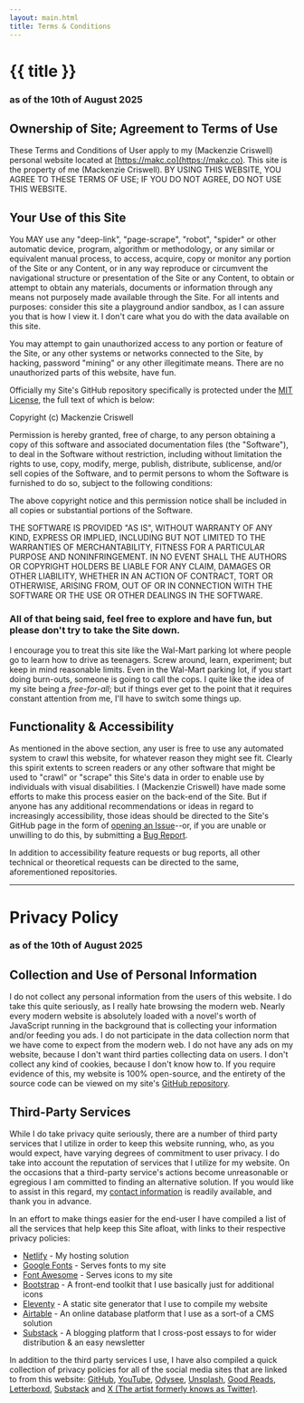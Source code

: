 ```yaml
---
layout: main.html
title: Terms & Conditions 
---
```

# {{ title }}
### as of the 10th of August 2025
### 
## Ownership of Site; Agreement to Terms of Use
These Terms and Conditions of User apply to my (Mackenzie Criswell) personal website located at [https://makc.co](https://makc.co). This site is the property of me (Mackenzie Criswell). BY USING THIS WEBSITE, YOU AGREE TO THESE TERMS OF USE; IF YOU DO NOT AGREE, DO NOT USE THIS WEBSITE. 

## Your Use of this Site
You MAY use any "deep-link", "page-scrape", "robot", "spider" or other automatic device, program, algorithm or methodology, or any similar or equivalent manual process, to access, acquire, copy or monitor any portion of the Site or any Content, or in any way reproduce or circumvent the navigational structure or presentation of the Site or any Content, to obtain or attempt to obtain any materials, documents or information through any means not purposely made available through the Site. For all intents and purposes: consider this site a playground andior sandbox, as I can assure you that is how I view it. I don't care what you do with the data available on this site.

You may attempt to gain unauthorized access to any portion or feature of the Site, or any other systems or networks connected to the Site, by hacking, password "mining" or any other illegitimate means. There are no unauthorized parts of this website, have fun.

Officially my Site's GitHub repository specifically is protected under the [MIT License](https://github.com/makccr/makccr.github.io?tab=MIT-1-ov-file), the full text of which is below: 

Copyright (c) <script>document.write(/\d{4}/.exec(Date())[0])</script> Mackenzie Criswell

Permission is hereby granted, free of charge, to any person obtaining a copy of this software and associated documentation files (the "Software"), to deal in the Software without restriction, including without limitation the rights to use, copy, modify, merge, publish, distribute, sublicense, and/or sell copies of the Software, and to permit persons to whom the Software is furnished to do so, subject to the following conditions:

The above copyright notice and this permission notice shall be included in all copies or substantial portions of the Software.

THE SOFTWARE IS PROVIDED "AS IS", WITHOUT WARRANTY OF ANY KIND, EXPRESS OR IMPLIED, INCLUDING BUT NOT LIMITED TO THE WARRANTIES OF MERCHANTABILITY, FITNESS FOR A PARTICULAR PURPOSE AND NONINFRINGEMENT. IN NO EVENT SHALL THE AUTHORS OR COPYRIGHT HOLDERS BE LIABLE FOR ANY CLAIM, DAMAGES OR OTHER LIABILITY, WHETHER IN AN ACTION OF CONTRACT, TORT OR OTHERWISE, ARISING FROM, OUT OF OR IN CONNECTION WITH THE SOFTWARE OR THE USE OR OTHER DEALINGS IN THE SOFTWARE.

### All of that being said, feel free to explore and have fun, but please don't try to take the Site down.

I encourage you to treat this site like the Wal-Mart parking lot where people go to learn how to drive as teenagers. Screw around, learn, experiment; but keep in mind reasonable limits. Even in the Wal-Mart parking lot, if you start doing burn-outs, someone is going to call the cops. I quite like the idea of my site being a *free-for-all*; but if things ever get to the point that it requires constant attention from me, I'll have to switch some things up.

## Functionality & Accessibility
As mentioned in the above section, any user is free to use any automated system to crawl this website, for whatever reason they might see fit. Clearly this spirit extents to screen readers or any other software that might be used to "crawl" or "scrape" this Site's data in order to enable use by individuals with visual disabilities. I (Mackenzie Criswell) have made some efforts to make this process easier on the back-end of the Site. But if anyone has any additional recommendations or ideas in regard to increasingly accessibility, those ideas should be directed to the Site's GitHub page in the form of [opening an Issue](https://github.com/makccr/makccr.github.io/issues/new)--or, if you are unable or unwilling to do this, by submitting a [Bug Report](https://makc.co/contact).

In addition to accessibility feature requests or bug reports, all other technical or theoretical requests can be directed to the same, aforementioned repositories.

---

# Privacy Policy
### as of the 10th of August 2025
## Collection and Use of Personal Information
I do not collect any personal information from the users of this website. I do take this quite seriously, as I really hate browsing the modern web. Nearly every modern website is absolutely loaded with a novel's worth of JavaScript running in the background that is collecting your information and/or feeding you ads. I do not participate in the data collection norm that we have come to expect from the modern web. I do not have any ads on my website, because I don't want third parties collecting data on users. I don't collect any kind of cookies, because I don't know how to. If you require evidence of this, my website is 100% open-source, and the entirety of the source code can be viewed on my site's [GitHub repository](https://github.com/makccr/makccr.github.io).

## Third-Party Services
While I do take privacy quite seriously, there are a number of third party services that I utilize in order to keep this website running, who, as you would expect, have varying degrees of commitment to user privacy. I do take into account the reputation of services that I utilize for my website. On the occasions that a third-party service's actions become unreasonable or egregious I am committed to finding an alternative solution. If you would like to assist in this regard, my [contact information](/contact) is readily available, and thank you in advance. 

In an effort to make things easier for the end-user I have compiled a list of all the services that help keep this Site afloat, with links to their respective privacy policies:

* [Netlify](https://www.netlify.com/privacy/) - My hosting solution
* [Google Fonts](https://developers.google.com/fonts/faq/privacy) - Serves fonts to my site 
* [Font Awesome](https://fontawesome.com/privacy) - Serves icons to my site
* [Bootstrap](https://getbootstrap.com/) - A front-end toolkit that I use basically just for additional icons
* [Eleventy](https://www.11ty.dev/docs/privacy/) - A static site generator that I use to compile my website 
* [Airtable](https://www.airtable.com/company/privacy) - An online database platform that I use as a sort-of a CMS solution
* [Substack](https://substack.com/privacy) - A blogging platform that I cross-post essays to for wider distribution & an easy newsletter

In addition to the third party services I use, I have also compiled a quick collection of privacy policies for all of the social media sites that are linked to from this website: [GitHub](https://docs.github.com/en/site-policy/privacy-policies/github-general-privacy-statement), [YouTube](https://www.youtube.com/howyoutubeworks/our-commitments/protecting-user-data/), [Odysee](https://help.odysee.tv/communityguidelines/), [Unsplash](https://unsplash.com/privacy), [Good Reads](https://www.goodreads.com/about/privacy), [Letterboxd](https://letterboxd.com/legal/privacy-policy/), [Substack](https://substack.com/privacy) and [X (The artist formerly knows as Twitter)](https://help.x.com/en/rules-and-policies). 

